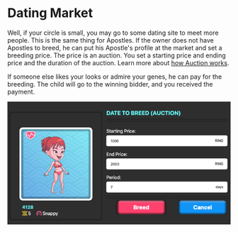 # Dating Market

Well, if your circle is small, you may go to some dating site to meet more people. This is the same thing for Apostles. If the owner does not have Apostles to breed, he can put his Apostle's profile at the market and set a breeding price. The price is an auction. You set a starting price and ending price and the duration of the auction.  Learn more about [how Auction works](/advanced/trading/nft-market#auction-system).

If someone else likes your looks or admire your genes, he can pay for the breeding. The child will go to the winning bidder, and you received the payment.

![Looking for a Job](../../../.gitbook/assets/dating.png)